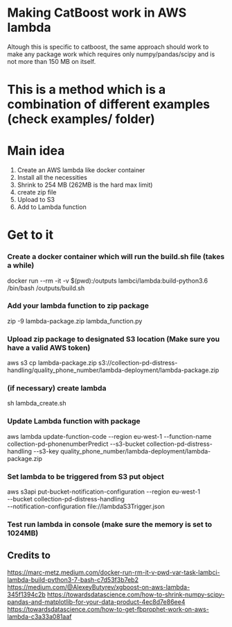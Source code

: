 # Making CatBoost work in AWS lambda
Altough this is specific to catboost, the same approach should work to make
any package work which requires only numpy/pandas/scipy and is not more than 150 MB
on itself.

# This is a method which is a combination of different examples (check examples/ folder)
# Main idea
1. Create an AWS lambda like docker container
2. Install all the necessities
3. Shrink to 254 MB (262MB is the hard max limit)
4. create zip file
5. Upload to S3
6. Add to Lambda function

# Get to it
### Create a docker container which will run the build.sh file (takes a while)
docker run --rm -it -v $(pwd):/outputs lambci/lambda:build-python3.6 /bin/bash /outputs/build.sh

### Add your lambda function to zip package
zip -9 lambda-package.zip lambda_function.py

### Upload zip package to designated S3 location (Make sure you have a valid AWS token)
aws s3 cp lambda-package.zip s3://collection-pd-distress-handling/quality_phone_number/lambda-deployment/lambda-package.zip

### (if necessary) create lambda
sh lambda_create.sh

### Update Lambda function with package
aws lambda update-function-code --region eu-west-1 --function-name collection-pd-phonenumberPredict --s3-bucket collection-pd-distress-handling --s3-key quality_phone_number/lambda-deployment/lambda-package.zip

### Set lambda to be triggered from S3 put object
aws s3api put-bucket-notification-configuration --region eu-west-1 \
--bucket collection-pd-distress-handling \
--notification-configuration file://lambdaS3Trigger.json

### Test run lambda in console (make sure the memory is set to 1024MB)


## Credits to
https://marc-metz.medium.com/docker-run-rm-it-v-pwd-var-task-lambci-lambda-build-python3-7-bash-c7d53f3b7eb2
https://medium.com/@AlexeyButyrev/xgboost-on-aws-lambda-345f1394c2b
https://towardsdatascience.com/how-to-shrink-numpy-scipy-pandas-and-matplotlib-for-your-data-product-4ec8d7e86ee4
https://towardsdatascience.com/how-to-get-fbprophet-work-on-aws-lambda-c3a33a081aaf
